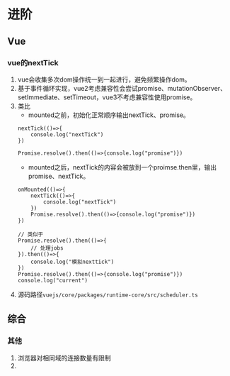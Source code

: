 # 进阶

## Vue
### vue的nextTick
1. vue会收集多次dom操作统一到一起进行，避免频繁操作dom。
2. 基于事件循环实现，vue2考虑兼容性会尝试promise、mutationObserver、setImmediate、setTimeout，vue3不考虑兼容性使用promise。
3. 类比
	- mounted之前，初始化正常顺序输出nextTick、promise。
	```vue
	nextTick(()=>{
		console.log("nextTick")
	})

	Promise.resolve().then(()=>{console.log("promise")})
	```
	- mounted之后，nextTick的内容会被放到一个proimse.then里，输出promise、nextTick。
	```vue
	onMounted(()=>{
		nextTick(()=>{
			console.log("nextTick")
		})
		Promise.resolve().then(()=>{console.log("promise")})
	})
	
	// 类似于
	Promise.resolve().then(()=>{
		// 处理jobs
	}).then(()=>{
		console.log("模拟nexttick")
	})
	Promise.resolve().then(()=>{console.log("promise")})
	console.log("current")
	```
4. 源码路径`vuejs/core/packages/runtime-core/src/scheduler.ts`

## 综合

### 其他
1. 浏览器对相同域的连接数量有限制
2. 